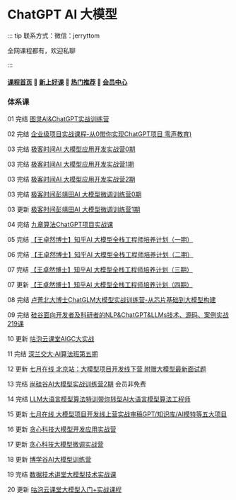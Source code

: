 # ChatGPT AI 大模型

::: tip
联系方式：微信：jerryttom

全网课程都有，欢迎私聊

:::

#### [**课程首页**](../../README.md) 💖 [**新上好课**](./xshk.md) 💖 [**热门推荐**](./rmtj.md) 💖 [**会员中心**](./vip.md)

### 体系课

01 完结 [图灵AI&ChatGPT实战训练营](https://appgpn9idwb6991.h5.xiaoeknow.com/v1/goods/goods_detail/p_6423fc52e4b0b0bc2bcf0677?fromH5=true) 

02 完结 [企业级项目实战课程-从0带你实现ChatGPT项目 零声教育)](https://ke.qq.com/course/6031074) 

03 完结 [极客时间AI 大模型应用开发实战营0期](https://u.geekbang.org/subject/llm) 

03 完结 [极客时间AI 大模型应用开发实战营1期](https://u.geekbang.org/subject/llm)

03 完结  [极客时间AI 大模型应用开发实战营2期](https://u.geekbang.org/subject/llm)

03 完结 [极客时间彭靖田AI 大模型微调训练营0期](https://u.geekbang.org/subject/finetuning)

03 更新 [极客时间彭靖田AI 大模型微调训练营1期](https://u.geekbang.org/subject/finetuning)

04 完结 [九章算法ChatGPT项目实战课](https://www.jiuzhang.com/course/150) 

05 完结 [【王卓然博士】知乎AI 大模型全栈工程师培养计划（一期）](
https://www.zhihu.com/xen/market/remix/training/1658062407640682496?utm_campaign=zhihumarket&utm_medium=social&utm_source=wechat&utm_content=messages_share) 

06 完结 [【王卓然博士】知乎AI 大模型全栈工程师培养计划（二期）](https://www.zhihu.com/education/training/course-detail/1666833802491203584)

07 完结 [【王卓然博士】知乎AI 大模型全栈工程师培养计划（三期）](https://www.zhihu.com/education/training/course-detail/1686055867055710208)

07 更新 [【王卓然博士】知乎AI 大模型全栈工程师培养计划（四期）](https://www.zhihu.com/education/training/course-detail/1703060363610918912)

08 完结  [卢菁北大博士ChatGLM大模型实战训练营-从芯片基础到大模型构建](https://app4tvrkyjd6910.h5.xiaoeknow.com/v1/goods/goods_detail/p_649bb2b3e4b0cf39e6dd99f3?type=3) 

09 完结 [硅谷面向开发者及科研者的NLP&ChatGPT&LLMs技术、源码、案例实战219课](https://appybiyrtzd9613.h5.xiaoeknow.com/v1/goods/goods_detail/p_62277327e4b066e9608d08ba)

10 更新 [咕泡云课堂AIGC大实战](https://ke.gupaoedu.cn/course/vip/2101)

11 完结 [深兰交大·AI算法班第五期](http://ai.aijdjy.com/index.html) 

12 更新 [七月在线 北京站：大模型项目开发线下营 附赠大模型最新面试题](https://www.julyedu.com/course/getDetail/490)

13 完结 [尚硅谷AI大模型实战训练营2期](http://www.atguigu.com/ai/) 会员非免费

14 完结 [LLM大语言模型算法特训带你转型AI大语言模型算法工程师](https://class.imooc.com/sale/llm)

15 更新 [七月在线 大模型项目开发线上营实战审稿GPT/知识库/AI模特等五大项目](https://www.julyedu.com/course/getDetail/498) 

16 更新 [贪心科技大模型开发应用实战营](https://www.greedyai.com/ai-courses/LLM_developing)

17 更新 [贪心科技大模型微调实战营](https://www.greedyai.com/ai-courses/LLM_finetuning)

18 更新 [博学谷AI大模型训练营](https://www.boxuegu.com/live/detail-10046.html)

19 完结 [数据技术讲堂大模型技术实战课](https://appze9inzwc2314.pc.xiaoe-tech.com/p/t_pc/goods_pc_detail/goods_detail/p_64467371e4b0cf39e6c0c026?product_id=p_64467371e4b0cf39e6c0c026)

20 更新 [咕泡云课堂大模型入门+实战课程](https://ke.gupaoedu.cn/course/vip/2371)
